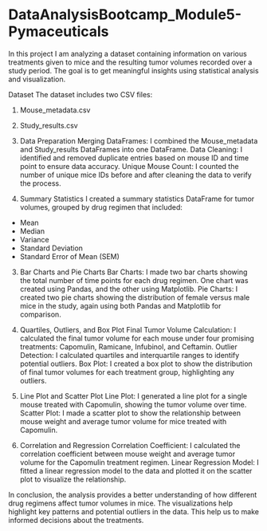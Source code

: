 # DataAnalysisBootcamp_Module5-Pymaceuticals

In this project I am analyzing a dataset containing information on various treatments given to mice and the resulting tumor volumes recorded over a study period. The goal is to get meaningful insights using statistical analysis and visualization.

Dataset
The dataset includes two CSV files:
1.	Mouse_metadata.csv
2.	Study_results.csv

1. Data Preparation
Merging DataFrames: I combined the Mouse_metadata and Study_results DataFrames into one DataFrame.
Data Cleaning: I identified and removed duplicate entries based on mouse ID and time point to ensure data accuracy.
Unique Mouse Count: I counted the number of unique mice IDs before and after cleaning the data to verify the process.

2. Summary Statistics
I created a summary statistics DataFrame for tumor volumes, grouped by drug regimen that included:
-	Mean
-	Median
-	Variance
-	Standard Deviation
-	Standard Error of Mean (SEM)

3. Bar Charts and Pie Charts
Bar Charts: I made two bar charts showing the total number of time points for each drug regimen. One chart was created using Pandas, and the other using Matplotlib.
Pie Charts: I created two pie charts showing the distribution of female versus male mice in the study, again using both Pandas and Matplotlib for comparison.

4. Quartiles, Outliers, and Box Plot
Final Tumor Volume Calculation: I calculated the final tumor volume for each mouse under four promising treatments: Capomulin, Ramicane, Infubinol, and Ceftamin.
Outlier Detection: I calculated quartiles and interquartile ranges to identify potential outliers.
Box Plot: I created a box plot to show the distribution of final tumor volumes for each treatment group, highlighting any outliers.

5. Line Plot and Scatter Plot
Line Plot: I generated a line plot for a single mouse treated with Capomulin, showing the tumor volume over time.
Scatter Plot: I made a scatter plot to show the relationship between mouse weight and average tumor volume for mice treated with Capomulin.

6. Correlation and Regression
Correlation Coefficient: I calculated the correlation coefficient between mouse weight and average tumor volume for the Capomulin treatment regimen.
Linear Regression Model: I fitted a linear regression model to the data and plotted it on the scatter plot to visualize the relationship.

In conclusion, the analysis provides a better understanding of how different drug regimens affect tumor volumes in mice. The visualizations help highlight key patterns and potential outliers in the data. This help us to make informed decisions about the treatments.
